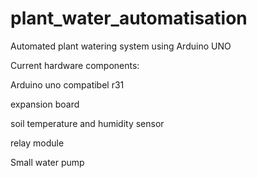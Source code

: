 # plant_water_automatisation
Automated plant watering system using Arduino UNO


Current hardware components: 

Arduino uno compatibel r31

expansion board

soil temperature and humidity sensor

relay module

Small water pump
